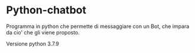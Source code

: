 # Python-chatbot
Programma in python che permette di messaggiare con un Bot, che impara da cio' che gli viene proposto.

Versione python 3.7.9